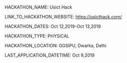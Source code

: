 HACKATHON_NAME: Usict Hack

LINK_TO_HACKATHON_WEBSITE: https://usicthack.com/

HACKATHON_DATES: Oct 12,2019-Oct 13,2019

HACKATHON_TYPE: PHYSICAL

HACKATHON_LOCATION: GGSIPU, Dwarka, Delhi

LAST_APPLICATION_DATETIME: Oct 9,2019
